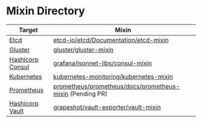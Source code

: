 # Mixin Directory

| Target | Mixin |
|--------|-------|
| [Etcd](https://coreos.com/etcd/) | [etcd-io/etcd/Documentation/etcd-mixin](https://github.com/etcd-io/etcd/tree/master/Documentation/etcd-mixin) |
| [Gluster](https://redhatstorage.redhat.com/products/glusterfs/) | [gluster/gluster-mixin](https://github.com/gluster/gluster-mixins) |
| [Hashicorp Consul](https://www.consul.io/) | [grafana/jsonnet-libs/consul-mixin](https://github.com/grafana/jsonnet-libs/tree/master/consul-mixin) |
| [Kubernetes](https://kubernetes.io/) | [kubernetes-monitoring/kubernetes-mixin](https://github.com/kubernetes-monitoring/kubernetes-mixin) |
| [Prometheus](https://prometheus.io) | [prometheus/prometheus/docs/prometheus-mixin](https://github.com/prometheus/prometheus/tree/mixin/documentation/prometheus-mixin) (Pending PR) |
| [Hashicorp Vault](https://www.vaultproject.io) | [grapeshot/vault-exporter/vault-mixin](https://github.com/grapeshot/vault_exporter/tree/master/vault-mixin)